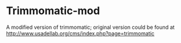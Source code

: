 # Trimmomatic-mod
A modified version of trimmomatic; original version could be found at http://www.usadellab.org/cms/index.php?page=trimmomatic

